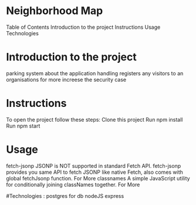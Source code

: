 
# Neighborhood Map
Table of Contents
Introduction to the project
Instructions
Usage
Technologies 



# Introduction to the project
parking system about the application handling registers any visitors to an organisations for more increese the security case




# Instructions
To open the project follow these steps:
Clone this project
Run npm install
Run npm start


# Usage
fetch-jsonp JSONP is NOT supported in standard Fetch API. fetch-jsonp provides you same API to fetch JSONP like native Fetch, also comes with global fetchJsonp function. For More
classnames A simple JavaScript utility for conditionally joining classNames together. For More



#Technologies : 
postgres for db
nodeJS express 
               
               
